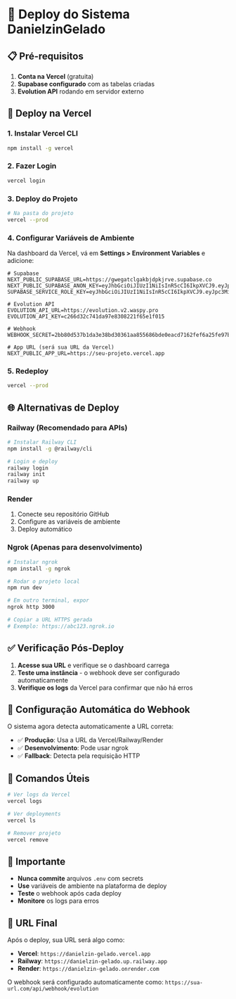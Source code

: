 # 🚀 Deploy do Sistema DanielzinGelado

## 📋 Pré-requisitos

1. **Conta na Vercel** (gratuita)
2. **Supabase configurado** com as tabelas criadas
3. **Evolution API** rodando em servidor externo

## 🔧 Deploy na Vercel

### 1. Instalar Vercel CLI
```bash
npm install -g vercel
```

### 2. Fazer Login
```bash
vercel login
```

### 3. Deploy do Projeto
```bash
# Na pasta do projeto
vercel --prod
```

### 4. Configurar Variáveis de Ambiente

Na dashboard da Vercel, vá em **Settings > Environment Variables** e adicione:

```env
# Supabase
NEXT_PUBLIC_SUPABASE_URL=https://gwegatclgakbjdpkjrve.supabase.co
NEXT_PUBLIC_SUPABASE_ANON_KEY=eyJhbGciOiJIUzI1NiIsInR5cCI6IkpXVCJ9.eyJpc3MiOiJzdXBhYmFzZSIsInJlZiI6Imd3ZWdhdGNsZ2FrYmpkcGtqcnZlIiwicm9sZSI6ImFub24iLCJpYXQiOjE3NTYzMTk2NjUsImV4cCI6MjA3MTg5NTY2NX0.m9V9tMC4ouTWHXH3sraDf66vdSvVfAKJv4gojYvh1lc
SUPABASE_SERVICE_ROLE_KEY=eyJhbGciOiJIUzI1NiIsInR5cCI6IkpXVCJ9.eyJpc3MiOiJzdXBhYmFzZSIsInJlZiI6Imd3ZWdhdGNsZ2FrYmpkcGtqcnZlIiwicm9sZSI6InNlcnZpY2Vfcm9sZSIsImlhdCI6MTc1NjMxOTY2NSwiZXhwIjoyMDcxODk1NjY1fQ.Tl_sJDjQJMZRkzbWhXc5jljRvCab18a4ttAxeBjxCUM

# Evolution API
EVOLUTION_API_URL=https://evolution.v2.waspy.pro
EVOLUTION_API_KEY=c266d32c741da97e8308221f65e1f015

# Webhook
WEBHOOK_SECRET=2bb80d537b1da3e38bd30361aa855686bde0eacd7162fef6a25fe97bf527a25b

# App URL (será sua URL da Vercel)
NEXT_PUBLIC_APP_URL=https://seu-projeto.vercel.app
```

### 5. Redeploy
```bash
vercel --prod
```

## 🌐 Alternativas de Deploy

### **Railway** (Recomendado para APIs)
```bash
# Instalar Railway CLI
npm install -g @railway/cli

# Login e deploy
railway login
railway init
railway up
```

### **Render**
1. Conecte seu repositório GitHub
2. Configure as variáveis de ambiente
3. Deploy automático

### **Ngrok** (Apenas para desenvolvimento)
```bash
# Instalar ngrok
npm install -g ngrok

# Rodar o projeto local
npm run dev

# Em outro terminal, expor
ngrok http 3000

# Copiar a URL HTTPS gerada
# Exemplo: https://abc123.ngrok.io
```

## ✅ Verificação Pós-Deploy

1. **Acesse sua URL** e verifique se o dashboard carrega
2. **Teste uma instância** - o webhook deve ser configurado automaticamente
3. **Verifique os logs** da Vercel para confirmar que não há erros

## 🔧 Configuração Automática do Webhook

O sistema agora detecta automaticamente a URL correta:

- ✅ **Produção**: Usa a URL da Vercel/Railway/Render
- ✅ **Desenvolvimento**: Pode usar ngrok
- ✅ **Fallback**: Detecta pela requisição HTTP

## 📝 Comandos Úteis

```bash
# Ver logs da Vercel
vercel logs

# Ver deployments
vercel ls

# Remover projeto
vercel remove
```

## 🚨 Importante

- **Nunca commite** arquivos `.env` com secrets
- **Use** variáveis de ambiente na plataforma de deploy
- **Teste** o webhook após cada deploy
- **Monitore** os logs para erros

## 🎯 URL Final

Após o deploy, sua URL será algo como:
- **Vercel**: `https://danielzin-gelado.vercel.app`
- **Railway**: `https://danielzin-gelado.up.railway.app`
- **Render**: `https://danielzin-gelado.onrender.com`

O webhook será configurado automaticamente como:
`https://sua-url.com/api/webhook/evolution`
